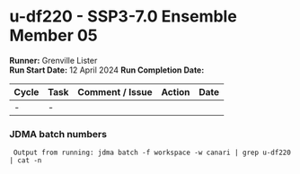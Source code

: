 # u-df220 - SSP3-7.0 Ensemble Member 05

**Runner:** Grenville Lister    
**Run Start Date:**  12 April 2024
**Run Completion Date:** 

| Cycle | Task | Comment / Issue | Action | Date |
| ---   | ---  | ---             | ---    | ---  |
| -     | -    |  |  |  |

### JDMA batch numbers
```
 Output from running: jdma batch -f workspace -w canari | grep u-df220 | cat -n
```
